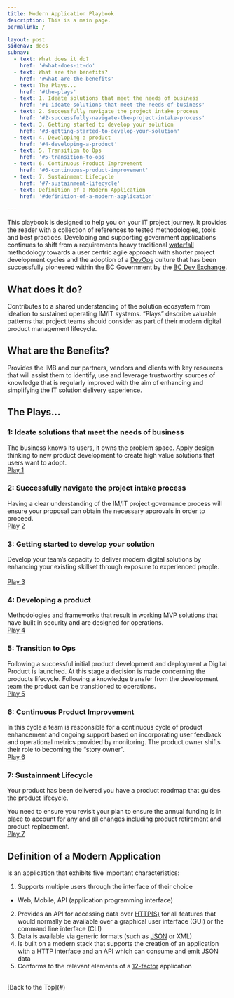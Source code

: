 ```yaml
---
title: Modern Application Playbook
description: This is a main page.
permalink: /

layout: post
sidenav: docs
subnav:
  - text: What does it do?
    href: '#what-does-it-do'
  - text: What are the benefits?
    href: '#what-are-the-benefits'
  - text: The Plays...
    href: '#the-plays'
  - text: 1. Ideate solutions that meet the needs of business
    href: '#1-ideate-solutions-that-meet-the-needs-of-business'
  - text: 2. Successfully navigate the project intake process
    href: '#2-successfully-navigate-the-project-intake-process'
  - text: 3. Getting started to develop your solution
    href: '#3-getting-started-to-develop-your-solution'
  - text: 4. Developing a product
    href: '#4-developing-a-product'
  - text: 5. Transition to Ops
    href: '#5-transition-to-ops'
  - text: 6. Continuous Product Improvement
    href: '#6-continuous-product-improvement'
  - text: 7. Sustainment Lifecycle
    href: '#7-sustainment-lifecycle'
  - text: Definition of a Modern Application
    href: '#definition-of-a-modern-application'

---
```

This playbook is designed to help you on your IT project journey. It provides the reader with a collection of references to tested methodologies, tools and best practices.  Developing and supporting government applications continues to shift from a requirements heavy traditional [waterfall](https://en.wikipedia.org/wiki/Waterfall_model) methodology towards a user centric agile approach with shorter project development cycles and the adoption of a [DevOps](https://www.lucidchart.com/blog/devops-process-flow) culture that has been successfully pioneered within the BC Government by the [BC Dev Exchange](https://bcdevexchange.org/).  

## What does it do?
Contributes to a shared understanding of the solution ecosystem from ideation to sustained operating IM/IT systems. “Plays” describe valuable patterns that project teams should consider as part of their modern digital product management lifecycle. 

## What are the Benefits?
Provides the IMB and our partners, vendors and clients with key resources that will assist them to identify, use and leverage trustworthy sources of knowledge that is regularly improved with the aim of enhancing and simplifying the IT solution delivery experience. 

## The Plays...

### 1: Ideate solutions that meet the needs of business
The business knows its users, it owns the problem space. Apply design thinking to new product development to create high value solutions that users want to adopt.   
[Play 1](/CITZ-IMB-playbook/play1)

### 2: Successfully navigate the project intake process
Having a clear understanding of the IM/IT project governance process will ensure your proposal can obtain the necessary approvals in order to proceed.
<br/>
[Play 2](/CITZ-IMB-playbook/play2)

### 3: Getting started to develop your solution
Develop your team’s capacity to deliver modern digital solutions by enhancing your existing skillset through exposure to experienced people. 	
<br/>
[Play 3](/CITZ-IMB-playbook/play3)

### 4: Developing a product
Methodologies and frameworks that result in working MVP solutions that have built in security and are designed for operations.                                                                                     
[Play 4](/CITZ-IMB-playbook/play4)

### 5: Transition to Ops
Following a successful initial product development and deployment a Digital Product is launched. At this stage a decision is made  concerning the products lifecycle. Following  a knowledge transfer from the development team the product can be transitioned to operations.
<br/>
[Play 5](/CITZ-IMB-playbook/play5)

### 6: Continuous Product Improvement
In this cycle a team is responsible for a continuous cycle of product enhancement and ongoing support based on incorporating user feedback and operational metrics provided by monitoring.  The product owner shifts their role to becoming the “story owner”.
<br/>
[Play 6](/CITZ-IMB-playbook/play6)

### 7: Sustainment Lifecycle
Your product has been delivered you have a product roadmap that guides the product lifecycle.

You need to ensure you revisit your plan to ensure the annual funding is in place to account for any and all changes including product retirement and product replacement.
<br/>
[Play 7](/CITZ-IMB-playbook/play7)

## Definition of a Modern Application
Is an application that exhibits five important characteristics:
1. Supports multiple users through the interface of their choice
  - Web, Mobile, API (application programming interface)
2.	Provides an API for accessing data over [HTTP(S)](https://en.wikipedia.org/wiki/HTTPS) for all features that would normally be available over a graphical user interface (GUI) or the command line interface (CLI)
3.	Data is available via generic formats (such as [JSON](https://en.wikipedia.org/wiki/JSON) or XML)
4.	Is built on a modern stack that supports the creation of an application with a HTTP interface and an API which can consume and emit JSON data
5.	Conforms to the relevant elements of a [12-factor](https://12factor.net/) application

<br/>
[Back to the Top](#)